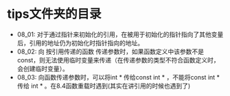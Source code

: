 # tips文件夹的目录
- 08_01: 对于通过指针来初始化的引用，在被用于初始化的指针指向了其他变量后，引用的地址仍为初始化时指针指向的地址。
- 08_02: 向 按引用传递的函数 传递参数时，如果函数定义中该参数不是const，则无法使用临时变量来传递（在传递参数的类型不符合函数定义时，会创建临时变量）。
- 08_03: 向函数传递参数时，可以将int * 传给const int * ，不能将const int * 传给 int * 。在8.4函数重载时遇到(其实在讲引用的时候也遇到了)
